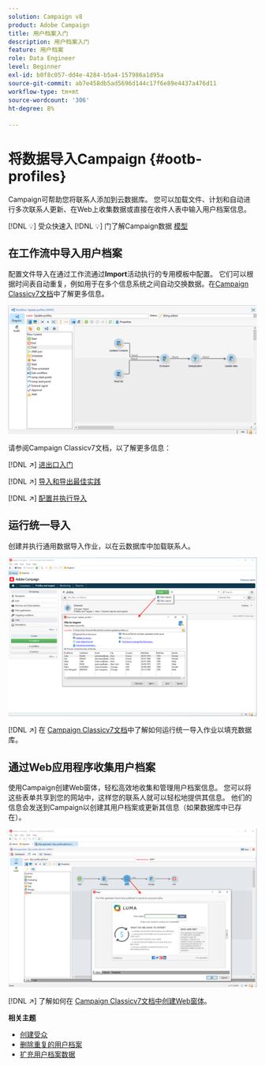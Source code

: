 ```yaml
---
solution: Campaign v8
product: Adobe Campaign
title: 用户档案入门
description: 用户档案入门
feature: 用户档案
role: Data Engineer
level: Beginner
exl-id: b0f8c057-dd4e-4284-b5a4-157986a1d95a
source-git-commit: ab7e458db5ad5696d144c17f6e89e4437a476d11
workflow-type: tm+mt
source-wordcount: '306'
ht-degree: 8%

---
```


# 将数据导入Campaign {#ootb-profiles}

Campaign可帮助您将联系人添加到云数据库。 您可以加载文件、计划和自动进行多次联系人更新、在Web上收集数据或直接在收件人表中输入用户档案信息。

[!DNL :bulb:] 受众快速入 [](audiences.md)
[!DNL :bulb:] 门了解Campaign数据 [模型](../dev/datamodel.md)

## 在工作流中导入用户档案

配置文件导入在通过工作流通过&#x200B;**Import**&#x200B;活动执行的专用模板中配置。 它们可以根据时间表自动重复，例如用于在多个信息系统之间自动交换数据。在[Campaign Classicv7文档](https://experienceleague.adobe.com/docs/campaign-classic/using/getting-started/importing-and-exporting-data/import-export-workflows.html)中了解更多信息。

![](assets/import-wf.png)

请参阅Campaign Classicv7文档，以了解更多信息：

[!DNL :arrow_upper_right:] [进出口入门](https://experienceleague.adobe.com/docs/campaign-classic/using/getting-started/importing-and-exporting-data/get-started-data-import-export.html)

[!DNL :arrow_upper_right:] [导入和导出最佳实践](https://experienceleague.adobe.com/docs/campaign-classic/using/getting-started/importing-and-exporting-data/best-practices/import-export-best-practices.html)

[!DNL :arrow_upper_right:] [配置并执行导入](https://experienceleague.adobe.com/docs/campaign-classic/using/getting-started/importing-and-exporting-data/generic-imports-exports/executing-import-jobs.html)

## 运行统一导入

创建并执行通用数据导入作业，以在云数据库中加载联系人。

![](assets/new-import.png)

[!DNL :arrow_upper_right:] 在 [Campaign Classicv7文档](https://experienceleague.adobe.com/docs/campaign-classic/using/getting-started/importing-and-exporting-data/generic-imports-exports/about-generic-imports-exports.html)中了解如何运行统一导入作业以填充数据库。

## 通过Web应用程序收集用户档案

使用Campaign创建Web窗体，轻松高效地收集和管理用户档案信息。 您可以将这些表单共享到您的网站中，这样您的联系人就可以轻松地提供其信息。 他们的信息会发送到Campaign以创建其用户档案或更新其信息（如果数据库中已存在）。

![](assets/web-form-page.png)

[!DNL :arrow_upper_right:] 了解如何在 [Campaign Classicv7文档中创建Web窗体](https://experienceleague.adobe.com/docs/campaign-classic/using/designing-content/web-forms/about-web-forms.html)。

**相关主题**

* [创建受众](audiences.md)
* [删除重复的用户档案](https://experienceleague.adobe.com/docs/campaign-classic/using/automating-with-workflows/use-cases/data-management/deduplication-merge.html)
* [扩充用户档案数据](https://experienceleague.adobe.com/docs/campaign-classic/using/automating-with-workflows/use-cases/data-management/enriching-data.html)
